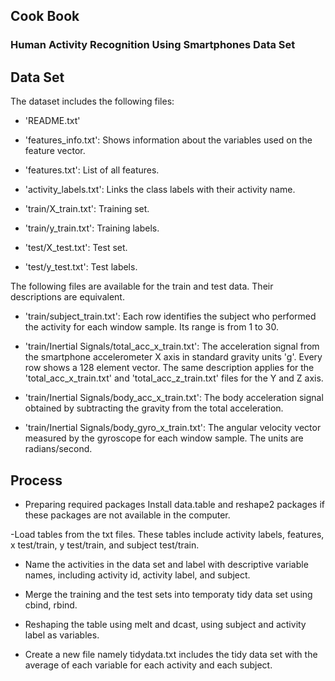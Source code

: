 ## Cook Book 
### Human Activity Recognition Using Smartphones Data Set

## Data Set 
The dataset includes the following files:

- 'README.txt'

- 'features_info.txt': Shows information about the variables used on the feature vector.

- 'features.txt': List of all features.

- 'activity_labels.txt': Links the class labels with their activity name.

- 'train/X_train.txt': Training set.

- 'train/y_train.txt': Training labels.

- 'test/X_test.txt': Test set.

- 'test/y_test.txt': Test labels.

The following files are available for the train and test data. Their descriptions are equivalent. 

- 'train/subject_train.txt': Each row identifies the subject who performed the activity for each window sample. Its range is from 1 to 30. 

- 'train/Inertial Signals/total_acc_x_train.txt': The acceleration signal from the smartphone accelerometer X axis in standard gravity units 'g'. Every row shows a 128 element vector. The same description applies for the 'total_acc_x_train.txt' and 'total_acc_z_train.txt' files for the Y and Z axis. 

- 'train/Inertial Signals/body_acc_x_train.txt': The body acceleration signal obtained by subtracting the gravity from the total acceleration. 

- 'train/Inertial Signals/body_gyro_x_train.txt': The angular velocity vector measured by the gyroscope for each window sample. The units are radians/second. 

## Process
- Preparing required packages
Install data.table and reshape2 packages if these packages are not available in the computer. 

-Load tables from the txt files. These tables include activity labels, features, x test/train, y test/train, and subject test/train. 

- Name the activities in the data set and label with descriptive variable names, including activity id, activity label, and subject. 

- Merge the training and the test sets into temporaty tidy data set using cbind, rbind.

- Reshaping the table using melt and dcast, using subject and activity label as variables.

- Create a new file namely tidydata.txt includes the tidy data set with the average of each variable for each activity and each subject. 

